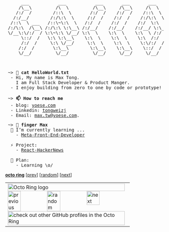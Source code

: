 <pre>
      ___           ___           ___       ___       ___     
     /\__\         /\  \         /\__\     /\__\     /\  \    
    /:/  /        /::\  \       /:/  /    /:/  /    /::\  \   
   /:/__/        /:/\:\  \     /:/  /    /:/  /    /:/\:\  \  
  /::\  \ ___   /::\~\:\  \   /:/  /    /:/  /    /:/  \:\  \ 
 /:/\:\  /\__\ /:/\:\ \:\__\ /:/__/    /:/__/    /:/__/ \:\__\
 \/__\:\/:/  / \:\~\:\ \/__/ \:\  \    \:\  \    \:\  \ /:/  /
      \::/  /   \:\ \:\__\    \:\  \    \:\  \    \:\  /:/  / 
      /:/  /     \:\ \/__/     \:\  \    \:\  \    \:\/:/  /  
     /:/  /       \:\__\        \:\__\    \:\__\    \::/  /   
     \/__/         \/__/         \/__/     \/__/     \/__/    


</pre>

<pre>
 ~> <strong>💬 cat HelloWorld.txt</strong>
  - Hi, My name is Max Tong. 
    I am Full Stack Developer & Product Manger.
  - I enjoy building from zero to one by code or prototype! 

 ~> <strong>📫 How to reach me</strong>
  - blog: <a href="http://yoese.com">yoese.com</a>
  - Linkedin: <a href="https://www.linkedin.com/in/tongweizj/">tongweizj</a>
  - Email: <a href="mailto:max.tw@yoese.com">max.tw@yoese.com</a>.
</pre>

<pre>
 ~> <strong>🔭 finger Max</strong>
  🌱 I’m currently learning ...
    - <a href="https://github.com/tongweizj/Developer-Certificates-and-Courses/tree/main/Coursera_Meta-Front-End-Developer">Meta-Front-End-Developer</a>
      
  ⚡ Project:
    - <a href="https://github.com/tongweizj/React-HackerNews">React-HackerNews</a>

  🤔 Plan:
    - Learning \o/
</pre>

[**octo ring**](https://octo-ring.com/)
[[prev](https://octo-ring.com/p/hedyhli/prev)]  [[random](https://octo-ring.com/p/hedyhli/random)]  [[next](https://octo-ring.com/p/hedyhli/next)]

<!-- is my profile readme not mobile-friendly? I'd love to improve. let me know your suggestions -->

<!--
**tongweizj/tongweizj** is a ✨ _special_ ✨ repository because its `README.md` (this file) appears on your GitHub profile.

Here are some ideas to get you started:

- 🔭 I’m currently working on ...
- 🌱 I’m currently learning ...
- 👯 I’m looking to collaborate on ...
- 🤔 I’m looking for help with ...
- 💬 Ask me about ...
- 📫 How to reach me: ...
- 😄 Pronouns: ...
- ⚡ Fun fact: ...
-->


<table><tbody><tr><td><a href="https://octo-ring.com/"><img src="https://octo-ring.com/static/img/widget/top.png" width="99%" alt="Octo Ring logo" align="top"></a><br><a href="https://octo-ring.com/p/tongweizj/prev"><img src="https://octo-ring.com/static/img/widget/prev.png" width="33%" alt="previous" align="top" title="previous profile"></a><a href="https://octo-ring.com/p/tongweizj/random"><img src="https://octo-ring.com/static/img/widget/random.png" width="33%" alt="random" align="top" title="random profile"></a><a href="https://octo-ring.com/p/tongweizj/next"><img src="https://octo-ring.com/static/img/widget/next.png" width="33%" alt="next" align="top" title="next profile"></a><br><a href="https://octo-ring.com/"><img src="https://octo-ring.com/static/img/widget/bottom.png" width="99%" alt="check out other GitHub profiles in the Octo Ring" align="top"></a></td></tr></tbody></table>
